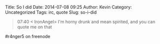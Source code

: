 Title: So I did
Date: 2014-07-08 09:25
Author: Kevin
Category: Uncategorized
Tags: irc, quote
Slug: so-i-did

> 07:40 < IronAngel> I'm horny drunk and mean spirited, and you can
> quote me on that

\#r4nger5 on freenode
